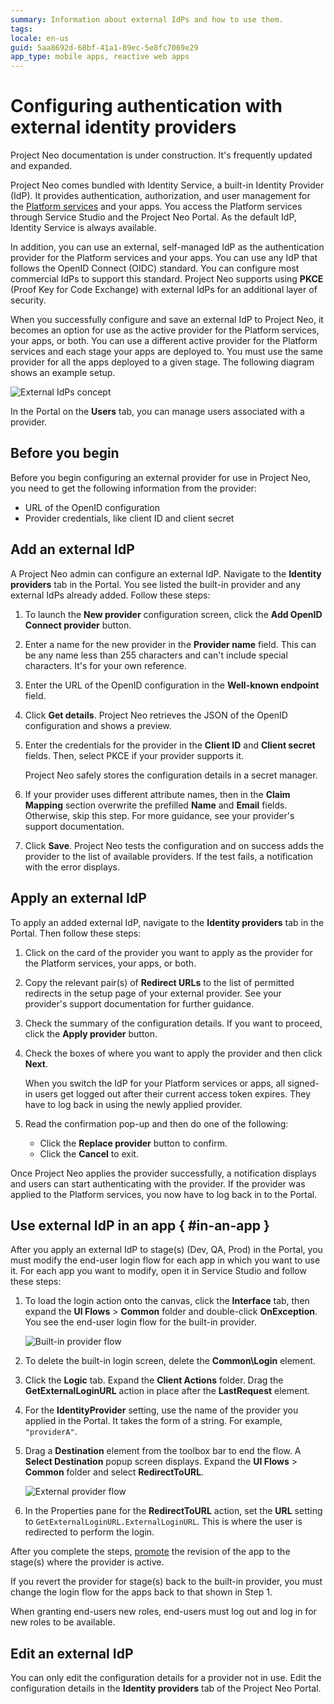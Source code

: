 ```yaml
---
summary: Information about external IdPs and how to use them.
tags: 
locale: en-us
guid: 5aa8692d-68bf-41a1-89ec-5e8fc7069e29
app_type: mobile apps, reactive web apps
---
```


# Configuring authentication with external identity providers

<div class="info" markdown="1">

Project Neo documentation is under construction. It's frequently updated and expanded.

</div>

Project Neo comes bundled with Identity Service, a built-in Identity Provider (IdP). It provides authentication, authorization, and user management for the [Platform services](architecture/intro.md#platform) and your apps. You access the Platform services through Service Studio and the Project Neo Portal. As the default IdP, Identity Service is always available.

In addition, you can use an external, self-managed IdP as the authentication provider for the Platform services and your apps. You can use any IdP that follows the OpenID Connect (OIDC) standard. You can configure most commercial IdPs to support this standard. Project Neo supports using **PKCE** (Proof Key for Code Exchange) with external IdPs for an additional layer of security.

When you successfully configure and save an external IdP to Project Neo, it becomes an option for use as the active provider for the Platform services, your apps, or both. You can use a different active provider for the Platform services and each stage your apps are deployed to. You must use the same provider for all the apps deployed to a given stage. The following diagram shows an example setup.

![External IdPs concept](images/external-idps-diag.png "External IdPs concept")

In the Portal on the **Users** tab, you can manage users associated with a provider.

## Before you begin

Before you begin configuring an external provider for use in Project Neo, you need to get the following information from the provider:

* URL of the OpenID configuration
* Provider credentials, like client ID and client secret

## Add an external IdP

A Project Neo admin can configure an external IdP. Navigate to the **Identity providers** tab in the Portal. You see listed the built-in provider and any external IdPs already added. Follow these steps:

1. To launch the **New provider** configuration screen, click the **Add OpenID Connect provider** button.
1. Enter a name for the new provider in the **Provider name** field. This can be any name less than 255 characters and can't include special characters. It's for your own reference.
1. Enter the URL of the OpenID configuration in the **Well-known endpoint** field. 
1. Click **Get details**. Project Neo retrieves the JSON of the OpenID configuration and shows a preview. 
1. Enter the credentials for the provider in the **Client ID** and **Client secret** fields. Then, select PKCE if your provider supports it.

    <div class="info" markdown="1">

    Project Neo safely stores the configuration details in a secret manager.

    </div>

1. If your provider uses different attribute names, then in the **Claim Mapping** section overwrite the prefilled **Name** and **Email** fields. Otherwise, skip this step. For more guidance, see your provider's support documentation.
1. Click **Save**. Project Neo tests the configuration and on success adds the provider to the list of available providers. If the test fails, a notification with the error displays.

## Apply an external IdP

To apply an added external IdP, navigate to the **Identity providers** tab in the Portal. Then follow these steps:

1. Click on the card of the provider you want to apply as the provider for the Platform services, your apps, or both.
1. Copy the relevant pair(s) of **Redirect URLs** to the list of permitted redirects in the setup page of your external provider. See your provider's support documentation for further guidance.
1. Check the summary of the configuration details. If you want to proceed, click the **Apply provider** button.
1. Check the boxes of where you want to apply the provider and then click **Next**.

    <div class="info" markdown="1">

    When you switch the IdP for your Platform services or apps, all signed-in users get logged out after their current access token expires. They have to log back in using the newly applied provider.

    </div>

1. Read the confirmation pop-up and then do one of the following:
    * Click the **Replace provider** button to confirm. 
    * Click the **Cancel** to exit.

Once Project Neo applies the provider successfully, a notification displays and users can start authenticating with the provider. If the provider was applied to the Platform services, you now have to log back in to the Portal.

## Use external IdP in an app { #in-an-app }

After you apply an external IdP to stage(s) (Dev, QA, Prod) in the Portal, you must modify the end-user login flow for each app in which you want to use it. For each app you want to modify, open it in Service Studio and follow these steps:

1. To load the login action onto the canvas, click the **Interface** tab, then expand the **UI Flows** > **Common** folder and double-click **OnException**. You see the end-user login flow for the built-in provider.

    ![Built-in provider flow](images/built-in-provider-flow-ss.png "Built-in provider flow")

1. To delete the built-in login screen, delete the **Common\Login**  element.
1. Click the **Logic** tab. Expand the **Client Actions** folder. Drag the **GetExternalLoginURL** action in place after the **LastRequest** element.
1. For the **IdentityProvider** setting, use the name of the provider you applied in the Portal. It takes the form of a string. For example, `"providerA"`.
1. Drag a **Destination** element from the toolbox bar to end the flow. A **Select Destination** popup screen displays. Expand the **UI Flows** > **Common** folder and select **RedirectToURL**.

    ![External provider flow](images/external-provider-flow-ss.png "Built-in provider flow")

1. In the Properties pane for the **RedirectToURL** action, set the **URL** setting to `GetExternalLoginURL.ExternalLoginURL`. This is where the user is redirected to perform the login.

After you complete the steps, [promote](deploy-apps.md) the revision of the app to the stage(s) where the provider is active.

If you revert the provider for stage(s) back to the built-in provider, you must change the login flow for the apps back to that shown in Step 1.

<div class="info" markdown="1">

When granting end-users new roles, end-users must log out and log in for new roles to be available.

</div>

## Edit an external IdP

You can only edit the configuration details for a provider not in use. Edit the configuration details in the **Identity providers** tab of the Project Neo Portal.
